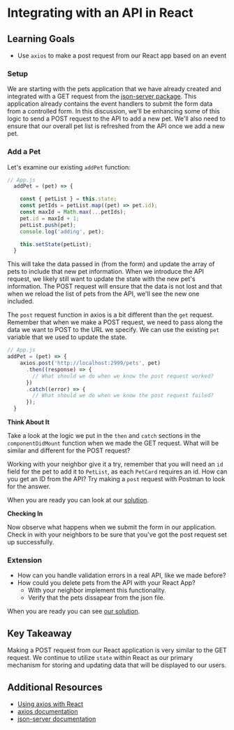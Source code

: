 # Integrating with an API in React

## Learning Goals

- Use `axios` to make a post request from our React app based on an event

### Setup

We are starting with the pets application that we have already created and integrated with a GET request from the [json-server package](https://www.npmjs.com/package/json-server).  This application already contains the event handlers to submit the form data from a controlled form. In this discussion, we'll be enhancing some of this logic to send a POST request to the API to add a new pet. We'll also need to ensure that our overall pet list is refreshed from the API once we add a new pet.

### Add a Pet

Let's examine our existing `addPet` function:

```javascript
// App.js
  addPet = (pet) => {

    const { petList } = this.state;
    const petIds = petList.map((pet) => pet.id);
    const maxId = Math.max(...petIds);
    pet.id = maxId + 1;
    petList.push(pet);
    console.log('adding', pet);

    this.setState(petList);
  }
```

This will take the data passed in (from the form) and update the array of pets to include that new pet information. When we introduce the API request, we likely still want to update the state with the new pet's information. The POST request will ensure that the data is not lost and that when we reload the list of pets from the API, we'll see the new one included.

The `post` request function in axios is a bit different than the `get` request. Remember that when we make a POST request, we need to pass along the data we want to POST to the URL we specify. We can use the existing `pet` variable that we used to update the state.

```javascript
// App.js
addPet = (pet) => {
    axios.post('http://localhost:2999/pets', pet)
      .then((response) => {
        // What should we do when we know the post request worked?
      })
      .catch((error) => {
        // What should we do when we know the post request failed?
      });
  }
```

**Think About It**

Take a look at the logic we put in the `then` and `catch` sections in the `componentDidMount` function when we made the GET request. What will be similar and different for the POST request?

Working with your neighbor give it a try, remember that you will need an `id` field for the pet to add it to `PetList`, as each `PetCard` requires an id.  How can you get an ID from the API?  Try making a `post` request with Postman to look for the answer.

When you are ready you can look at our [solution](examples/addPet.js).

**Checking In**

Now observe what happens when we submit the form in our application. Check in with your neighbors to be sure that you've got the post request set up successfully.

### Extension

- How can you handle validation errors in a real API, like we made before?
- How could you delete pets from the API with your React App?
  - With your neighbor implement this functionality.
  - Verify that the pets dissapear from the json file.

When you are ready you can see [our solution](examples/deletePet.js).

## Key Takeaway

Making a POST request from our React application is very similar to the GET request. We continue to utilize `state` within React as our primary mechanism for storing and updating data that will be displayed to our users.

## Additional Resources

- [Using axios with React](https://alligator.io/react/axios-react/)
- [axios documentation](https://github.com/axios/axios)
- [json-server documentation]()